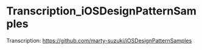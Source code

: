 # Transcription_iOSDesignPatternSamples
Transcription: https://github.com/marty-suzuki/iOSDesignPatternSamples
